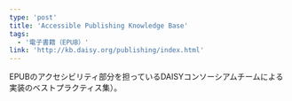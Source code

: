 ```yaml
---
type: 'post'
title: 'Accessible Publishing Knowledge Base'
tags:
  - '電子書籍（EPUB）'
link: 'http://kb.daisy.org/publishing/index.html'
---
```

EPUBのアクセシビリティ部分を担っているDAISYコンソーシアムチームによる実装のベストプラクティス集）。